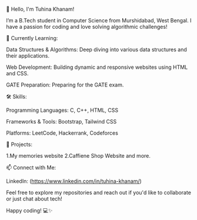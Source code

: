 👋 Hello, I'm Tuhina Khanam!

I’m a B.Tech student in Computer Science from Murshidabad, West Bengal. I have a passion for coding and love solving algorithmic challenges!


🌱 Currently Learning:

Data Structures & Algorithms: Deep diving into various data structures and their applications.

Web Development: Building dynamic and responsive websites using HTML and CSS.

GATE Preparation: Preparing for the GATE exam.


🛠️ Skills:

Programming Languages: C, C++, HTML, CSS

Frameworks & Tools: Bootstrap, Tailwind CSS

Platforms: LeetCode, Hackerrank, Codeforces


🚀 Projects:

1.My memories website
2.Caffiene Shop Website and more.


📫 Connect with Me:

LinkedIn: (https://www.linkedin.com/in/tuhina-khanam/)

Feel free to explore my repositories and reach out if you'd like to collaborate or just chat about tech!

Happy coding! 💻✨
